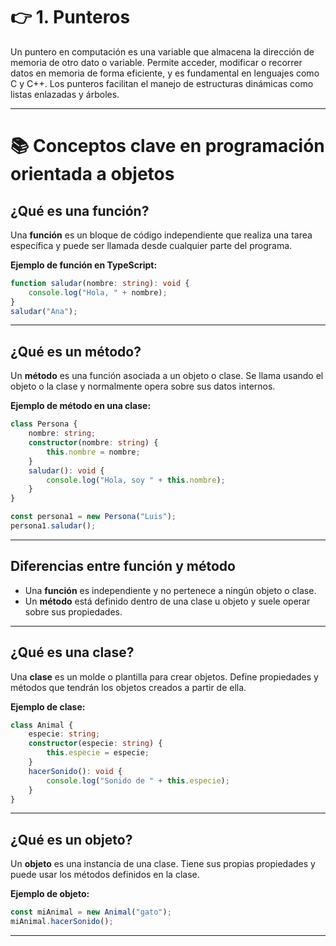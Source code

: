 # 👉 1. Punteros

Un puntero en computación es una variable que almacena la dirección de memoria de otro dato o variable. Permite acceder, modificar o recorrer datos en memoria de forma eficiente, y es fundamental en lenguajes como C y C++. Los punteros facilitan el manejo de estructuras dinámicas como listas enlazadas y árboles.

---

# 📚 Conceptos clave en programación orientada a objetos

## ¿Qué es una función?
Una **función** es un bloque de código independiente que realiza una tarea específica y puede ser llamada desde cualquier parte del programa.

**Ejemplo de función en TypeScript:**
```typescript
function saludar(nombre: string): void {
	console.log("Hola, " + nombre);
}
saludar("Ana");
```

---

## ¿Qué es un método?
Un **método** es una función asociada a un objeto o clase. Se llama usando el objeto o la clase y normalmente opera sobre sus datos internos.

**Ejemplo de método en una clase:**
```typescript
class Persona {
	nombre: string;
	constructor(nombre: string) {
		this.nombre = nombre;
	}
	saludar(): void {
		console.log("Hola, soy " + this.nombre);
	}
}

const persona1 = new Persona("Luis");
persona1.saludar();
```

---

## Diferencias entre función y método
- Una **función** es independiente y no pertenece a ningún objeto o clase.
- Un **método** está definido dentro de una clase u objeto y suele operar sobre sus propiedades.

---

## ¿Qué es una clase?
Una **clase** es un molde o plantilla para crear objetos. Define propiedades y métodos que tendrán los objetos creados a partir de ella.

**Ejemplo de clase:**
```typescript
class Animal {
	especie: string;
	constructor(especie: string) {
		this.especie = especie;
	}
	hacerSonido(): void {
		console.log("Sonido de " + this.especie);
	}
}
```

---

## ¿Qué es un objeto?
Un **objeto** es una instancia de una clase. Tiene sus propias propiedades y puede usar los métodos definidos en la clase.

**Ejemplo de objeto:**
```typescript
const miAnimal = new Animal("gato");
miAnimal.hacerSonido();
```

---